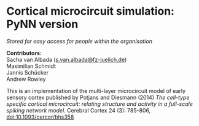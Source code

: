 # Cortical microcircuit simulation: PyNN version
_Stored for easy access for people within the organisation_

**Contributors:**  
Sacha van Albada (s.van.albada@fz-juelich.de)  
Maximilian Schmidt  
Jannis Schücker  
Andrew Rowley

This is an implementation of the multi-layer microcircuit model of early
sensory cortex published by Potjans and Diesmann (2014) _The cell-type specific
cortical microcircuit: relating structure and activity in a full-scale spiking
network model_. Cerebral Cortex 24 (3): 785-806, [doi:10.1093/cercor/bhs358](https://doi.org/10.1093/cercor/bhs358)
